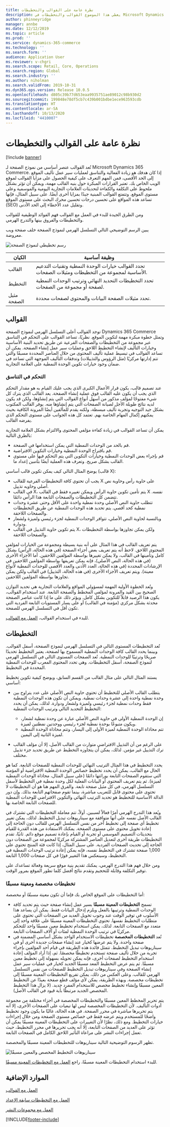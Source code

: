 ```yaml
---
title: نظرة عامة على القوالب والتخطيطات
description: يغطي هذا الموضوع القوالب والتخطيطات في Microsoft Dynamics 365 Commerce.
author: phinneyridge
manager: annbe
ms.date: 12/12/2019
ms.topic: article
ms.prod: ''
ms.service: dynamics-365-commerce
ms.technology: ''
ms.search.form: ''
audience: Application User
ms.reviewer: v-chgri
ms.search.scope: Retail, Core, Operations
ms.search.region: Global
ms.search.industry: ''
ms.author: niholman
ms.search.validFrom: 2019-10-31
ms.dyn365.ops.version: Release 10.0.5
ms.openlocfilehash: d805c39b77d653eaa9935751ae89012c98b930d2
ms.sourcegitcommit: 199848e78df5cb7c439b001bdbe1ece963593cdb
ms.translationtype: HT
ms.contentlocale: ar-SA
ms.lasthandoff: 10/13/2020
ms.locfileid: "4410007"
---
```

# <a name="templates-and-layouts-overview"></a>نظرة عامة على القوالب والتخطيطات


[!include [banner](includes/banner.md)]

تُعد القوالب عنصر أساسي من نموذج الصفحة لـ Microsoft Dynamics 365 Commerce. إذا كان هدفك هو زيادة الفعالية والتناسق لعمليات سير عمل تأليف الموقع إلى الحد الأقصى، فمن المهم التعرف على كيفية الحصول على مزايا القوالب لموقع الويب الخاص بك. تعتبر القرارات المبكرة حول بنيه القالب مهمة، ويمكن أن تؤثر بشكل ملحوظ على التكلفة والكفاءة لتحديثات العلامات التجارية اليومية والموسمية وعلى مستوى الموقع. وتتمتع القوالب المبنية جيدًا بمزايا أخرى أيضًا. على سبيل المثال، فإنها تساعد هذه المواقع على تحسين درجات تحسين محرك البحث على مستوى الموقع (SEO) وتقليل عدد الأخطاء إلى الحد الأدنى.

ومن الطرق الجيدة للبدء في العمل مع القوالب فهم الفوائد الوظيفية للقوالب والتخطيطات والفروق بينها والتدرج الهرمي.

يبين الرسم التوضيحي التالي التسلسل الهرمي لنموذج الصفحة خلف صفحة ويب معروضة.

![رسم تخطيطي لنموذج الصفحة](../commerce/media/page-model-diagram.png)

| الكيان        | وظيفة أساسية |
|---------------|----------------|
| القالب      | تحدد القوالب خيارات الوحدة النمطية وتقنيات التدعيم الأساسية لمجموعة من التخطيطات ومثيلات الصفحات. |
| التخطيط        | تحدد التخطيطات التحديد النهائي وترتيب الوحدات النمطية لصفحة أو مجموعة من الصفحات. |
| مثيل الصفحة | تحدد مثيلات الصفحة البيانات والمحتوى لصفحات محددة. |

## <a name="templates"></a>القوالب

توجد القوالب أعلى التسلسل الهرمي لنموذج الصفحة Dynamics 365 Commerce وتمثل خطوة مبكرة مهمة لتكوين الموقع. نظريًا، تساعد القوالب على التحكم في التناسق عبر مجموعة من التخطيطات والصفحات الفرعية عن طريق تحديد البنية الأساسية وخيارات التأليف لإنشاء التخطيط اللاحق وعمليات سير عمل إنشاء الصفحة. يمكن أن تساعد القوالب في تبسيط عملية تأليف المحتوى من خلال العناصر المحددة مسبقًا والتي تتم إدارتها مركزيًا (مثل الرؤوس والتذييلات) وتدفقات التأليف الموجهة التي تساعد في ضمان وجود خيارات تكوين الوحدة النمطية على العلامة التجارية.

### <a name="controlling-consistency"></a>التحكم في التناسق

عند تصميم قالب، يكون قرار الأعمال الكبرى الذي يجب عليك القيام به هو مقدار التحكم الذي يجب أن يكون عليه القالب فوق عملية إنشاء الصفحة. يعد القالب الذي يترك كل شيء مفتوحًا لمؤلف مذكور من أسهل أنواع القوالب التي يتم إنشاؤها، ولكن قد يكون لديه نتائج طويلة الأجل لصيانة الصفحات التي يتم إنشاؤها منه. يوفر القالب المكتوب بشكل جيد التوجيه وتجربة تأليف مبسطة، ولكنه يقدم للمألفين أيضًا المرونة الكافية بحيث يمكنهم إكمال المهام الخاصة بهم. تعتمد كل هذه الجوانب على مستوى التحكم الذي يفرضه القالب.

يمكن أن تساعد القوالب في زيادة كفاءة مؤلفي المحتوى والالتزام بشكل العلامة التجارية بالطرق التالية:

- قم بالحد من الوحدات النمطية التي يمكن استخدامها في الصفحة.
- قم باقتراح الوحدة النمطية وخيارات التكوين الافتراضية.
- قم بإجراء بعض الوحدات النمطية وخيارات التكوين التي يتم التحكم فيها على مستوي القالب بشكل صريح. وتعرف هذه العملية أيضًا *بتأمين* إعداد ما.

يوضح المثال التالي كيف يمكن تكوين قالب أساسي (قالب X):

- يجب أن تحتوي كافة التخطيطات الفرعية للقالب X على حاوية رأس وحاوية نص أصلي وحاويه تذييل.
- في القالب X، يتم تأمين تكوين حاوية الرأس ويمكن تغييره فقط في القالب X نفسه. تتضمن كل التخطيطات والصفحات التابعة هذا الرأس دائمًا.
- تتطلب حاوية النص الأصلي وحدة نمطية واحدة على الأقل وحتى عشرة وحدات نمطية كحد أقصي. يتم تحديد هذه الوحدات النمطية عن طريق التخطيطات والصفحات اللاحقة.
- وبالنسبة لحاوية النص الأصلي، تتوافر الوحدات النمطية لجزء رئيسي ولميزة ولشعار ودوارة.
- يتم تكوين حاوية التذييل في القالب X، ولكن يمكن تجاوزها بواسطة التخطيطات والصفحات اللاحقة.

يتم تعريف القالب في هذا المثال على أنه بنية بسيطة ومجموعة من الخيارات لمؤلفي المحتوى اللاحق. لاحظ أنه يتم تعريف بعض أجزاء الصفحة (في هذه الحالة، الرأس) بشكل كامل وتأمينها في القالب، ولا يمكن تغييرها بواسطة المؤلفين اللاحقين. أما الأجزاء الأخرى (في هذه الحالة، النص الأصلي)، فإنه يمكن تعريفها بواسطة المؤلفين اللاحقين في الإرشادات المحددة (في هذه الحالة، العدد الأدنى والعدد الأقصى للوحدات النمطية لأنواع معينة). ويتم تعريف الأجزاء الأخرى (في هذه الحالة، التذييل) في القالب ولكن يمكن تجاوزها بواسطة المؤلفين اللاحقين.

وتُعد الخطوة الأولية المهمة لمسؤولي المواقع والعلامات التجارية هي تحديد التوازن الصحيح بين القيد والمرونة لمؤلفي المخطط والصفحة التابعة. عند استخدام القوالب، يكون هذا الرصيد قابلاً للتكوين بشكل كامل. ويؤثر ذلك على ما إذا كانت عناصر الصفحة محدثة بشكل مركزي (مؤمنة في القالب) أو على يسار المستويات التابعة الفردية التي تكون أقل في التسلسل الهرمي للصفحة.

للبدء في استخدام القوالب، [العمل مع القوالب](work-with-templates.md).

## <a name="layouts"></a>التخطيطات

تُعد التخطيطات المستوى التالي في التسلسل الهرمي لنموذج الصفحة، أسفل القوالب. وبينما يحدد القالب كافة الوحدات النمطية المسموح بها لصفحة، يعتبر التخطيط تحديدًا صريحًا وترتيبًا للوحدات النمطية. تُعد الصفحات المستوى التالي في التسلسل الهرمي لنموذج الصفحة، أسفل التخطيطات. وهي تحدد المحتوى المعرب للوحدات النمطية المحددة في التخطيط.

يستند المثال التالي على مثال القالب من القسم السابق، ويوضح كيفية تكوين تخطيط أساسي:

- يتطلب القالب الأصلي للتخطيط أن تحتوي حاوية النص الأصلي على عدد يتراوح بين وحدة نمطية واحدة إلى عشرة وحدات نمطية. ويمكن أن تكون هذه الوحدات النمطية فقط وحدات نمطية لجزء رئيسي ولميزة ولشعار ودوارة. لذلك، يمكن أن يحدد التخطيط التحديد التالي وترتيب الوحدات النمطية:

    - إن الوحدة النمطية الأولى في حاوية النص الأصلي عبارة عن وحدة نمطية لشعار، ويكون متبوعًا بوحدة نمطية لجزء رئيسي ووحدتين نمطتين لميزة.
    - تتم محاذاة الوحدة النمطية لميزة الأولى إلى اليسار، وتتم محاذاة الوحدة النمطية لميزة الثانية إلى اليمين.

- على الرغم من أن التذييل الافتراضي متوارث من القالب الأصل، إلا أن مؤلف القالب ترك التذييل غير مؤمن. لذلك، يمكن أن يتجاوزه التخطيط عن طريق تحديد جزء تذييل مختلف.

يحدد التخطيط في هذا المثال الترتيب النهائي للوحدات النمطية للصفحات التابعة. كما هو الحال مع القالب، يمكن أن يحدد تخطيط خصائص الوحدة النمطية الافتراضية أو المؤمنة التي ستقوم الصفحات التابعة بوراثتها دائمًا (على سبيل المثال، محاذاة الوحدات النمطية لميزة). ثم يتم تعريف المحتوى أو البيانات الفعلية لكل وحدة نمطية في التخطيط لأسفل التسلسل الهرمي، في كل مثيل صفحة تابعة. والفرق المهم هنا هو أن التخطيطات لا تحتوى على محتوى قابل للتعريب مباشرة، بينما تقوم صفحاتهم التابعة بذلك. وإن دور الدالة الأساسية للتخطيط هو تحديد الترتيب النهائي والتكوين الافتراضي للوحدات النمطية للصفحات التابعة الخاصة بها.

ويُعد هذا التدرج الهرمي أمرًا فعالاً لسببين. أولاً، تتم معاملة التخطيطات التي تشترك في القالب الأصل نفسه على أنها متوافقة مع سيناريوهات تبديل التخطيط. لذلك، يمكن تغيير تخطيط أي صفحة إلى تخطيط آخر من نفس التسلسل الهرمي للقالب دون الحاجة إلى إعادة تخويل محتوى على مستوى الصفحة. يمكنك الاستفادة من هذه القدرة للقيام بتحديثات التصميم الموسمي أو تجربة أو القيام بإعادة تصميم موقع دائم. ثانيًا، تقدم التخطيطات طريقة أخرى لتعديل العناصر المشتركة مركزيًا لمجموعة من الصفحات دون الحاجة إلى تحديث الصفحات الفردية. على سبيل المثال، إذا كانت فئة المنتج تحتوي على 1,000 صفحة تشترك في التخطيط نفسه، فإنه يمكن إعادة ترتيب الوحدات النمطية في التخطيط، وسينعكس هذا التغيير فورًا في كل صفحات 1,000 التابعة.

ومن خلال فهم هذا التدرج الهرمي، يمكنك تقديم بنية موقع سريعة وفعالة تساعدك على توفير التكلفة وقابلة للتحجيم وتقدم نتائج أفضل كلما تطور الموقع بمرور الوقت.

### <a name="preset-and-custom-layouts"></a>تخطيطات مخصصة ومعينة مسبقًا

أما التخطيطات على الموقع الخاص بك فإما أن تكون *معينة مسبقًا* أو *مخصصة*:

- تسمح **التخطيطات المعينة مسبقًا** بسير عمل إنشاء صفحة حيث يتم تحديد كافة الوحدات النمطية وترتيبها بالفعل ويلزم إدخال البيانات فقط. يمكن أن يساعد هذا الأسلوب في توفير الوقت عند وجوب تخويل العديد من الصفحات التي تحتوي على متطلبات التخطيط نفسها. تحتوي التخطيطات المعينة مسبقًا على علاقة واحد إلى متعدد مع الصفحات التابعة. لذلك، يمكن استخدام تخطيط معين مسبقًا واحد للتحكم مركزيًا في ترتيب الوحدة النمطية لمئات أو آلاف الصفحات التابعة.
- تُعد **التخطيطات المخصصة** تخطيطات الاستخدام الواحد بشكل أساسي المضمنة في صفحة واحدة. ولا يتم عرضها كخيار عند إنشاء صفحات جديدة أخرى أو في سيناريوهات تبديل التخطيط. تتمثل فائدة هذه الطريقة في قيام أحد المؤلفين بإجراء تجربة من خلال تأليف صفحة تستخدم تخطيطًا مخصصًا. ثم، إذا أراد المؤلف إعادة استخدام التخطيط لصفحات أخرى، فإنه يمكن تحويله بسهولة إلى تخطيط معين مسبقًا. ثم يتم عرض التخطيط المعد مسبقًا الجديد كخيار في عمليات سير عمل إنشاء الصفحة وفي سيناريوهات تبديل التخطيط للصفحات من نفس التسلسل الهرمي للقالب. وعلى العكس من ذلك، يمكن تفريع التخطيطات المعينة مسبقًا إلى تخطيطات مخصصة. وبهذه الطريقة، يمكن لأي مؤلف قطع صفحة بعيدًا عن التخطيط المعين مسبقًا وإنشاء تخطيط مخصص للاستخدام المفرد جديد. (لا يزال هذا التخطيط المخصص الجديد مرتبطًا بأية قيود في القالب الأصل).

يتم تحرير المخطط المعين مسبقًا والتخطيطات المخصصة في أجزاء مختلفة من مجموعة أدوات التأليف. لأن التخطيطات المخصصة ليس لها تبعيات على الصفحات الأخرى، إلا أنه يتم تحريرها مباشرة في محرر الصفحة. في هذه الحالة، غالبًا ما يكون وجود تخطيط واضحًا للمستخدم ويتم عرضه فقط في خصائص مستوى الصفحة ومن خلال إجراءات خيارات التخطيط. ومع ذلك، نظرًا لأن التغييرات على التخطيطات المعينة مسبقًا يمكن أن تؤثر على العديد من الصفحات التابعة، إلا أنه يجب تحريرها في محرر التخطيط، حيث تعمل إجراءات النشر على مراعاة التأثير اللاحق الكامل في الصفحات التابعة.

تظهر الرسوم التوضيحية التالية سيناريوهات للتخطيطات المعينة مسبقًا والمخصصة.

![سيناريوهات التخطيط المخصص والمعين مسبقًا](../commerce/media/template-figure1.png)

للبدء استخدام التخطيطات المعينة مسبقًا، راجع [العمل مع التخطيطات المعينة مسبقًا](work-with-layouts.md).

## <a name="additional-resources"></a>الموارد الإضافية

[العمل مع القوالب](work-with-templates.md)

[العمل مع التخطيطات سابقة الإعداد](work-with-layouts.md)

[العمل مع مجموعات النشر](publish-groups.md)


[!INCLUDE[footer-include](../includes/footer-banner.md)]